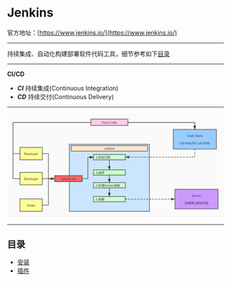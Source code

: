 # Jenkins

官方地址：[https://www.jenkins.io/](https://www.jenkins.io/)
******
持续集成、自动化构建部署软件代码工具，细节参考如下[目录](#directory)
******
**CI/CD**
- ***CI***   持续集成(Continuous Integration) 
- ***CD***  持续交付(Continuous Delivery)
******
![Jenkins](images/jenkins.jpg)
******
## <span id="directory">目录</span>
* [安装](install.md)
* [插件](plugins.md) 